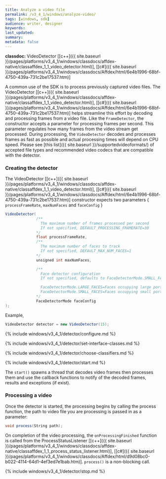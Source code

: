 ```yaml
---
title: Analyze a video file
permalink: /v3_4_1/windows/analyze-video/
tags: [windows, sdk]
audience: writer, designer
keywords:
last_updated:
summary:
metadata: false
---
```

**classdoc:** VideoDetector [[c++]({{ site.baseurl }}/pages/platforms/v3_4_1/windows/classdocs/affdex-native/classaffdex_1_1_video_detector.html)], [[c#]({{ site.baseurl }}/pages/platforms/v3_4_1/windows/classdocs/Affdex/html/6e4b1996-68bf-4750-439a-731c2be17537.htm)]

A common use of the SDK is to process previously captured video files. The VideoDetector [[c++]({{ site.baseurl }}/pages/platforms/v3_4_1/windows/classdocs/affdex-native/classaffdex_1_1_video_detector.html)], [[c#]({{ site.baseurl }}/pages/platforms/v3_4_1/windows/classdocs/Affdex/html/6e4b1996-68bf-4750-439a-731c2be17537.htm)] helps streamline this effort by decoding and processing frames from a video file. Like the `FrameDetector`, the constructor accepts a parameter for processing frames per second. This parameter regulates how many frames from the video stream get processed. During processing, the <code>VideoDetector</code> decodes and processes frames as fast as possible and actual processing times will depend on CPU speed. Please see [this list]({{ site.baseurl }}/supportedvideoformats/) of accepted file types and recommended video codecs that are compatible with the detector.

### Creating the detector
The VideoDetector [[c++]({{ site.baseurl }}/pages/platforms/v3_4_1/windows/classdocs/affdex-native/classaffdex_1_1_video_detector.html)], [[c#]({{ site.baseurl }}/pages/platforms/v3_4_1/windows/classdocs/Affdex/html/6e4b1996-68bf-4750-439a-731c2be17537.htm)] constructor expects two parameters { `processFrameRate`, `maxNumFaces` and `faceConfig` }

```csharp
VideoDetector(
              /**
                The maximum number of frames processed per second
                If not specified, DEFAULT_PROCESSING_FRAMERATE=30
              */
              float processFrameRate,
              /**
                The maximum number of faces to track
                If not specified, DEFAULT_MAX_NUM_FACES=1
              */
              unsigned int maxNumFaces,

              /**
                Face detector configuration
                If not specified, defaults to FaceDetectorMode.SMALL_FACES

                FaceDetectorMode.LARGE_FACES=Faces occupying large portions of the photo
                FaceDetectorMode.SMALL_FACES=Faces occupying small portions of the photo
              */
              FaceDetectorMode faceConfig
);
```

Example,

```csharp
VideoDetector detector = new VideoDetector(15);
```
{% include windows/v3_4_1/detector/configure.md %}

{% include windows/v3_4_1/detector/set-interface-classes.md %}

{% include windows/v3_4_1/detector/choose-classifiers.md %}

{% include windows/v3_4_1/detector/start.md %}

The `start()` spawns a thread that decodes video frames then processes them and use the callback functions to notify of the decoded frames, results and exceptions (if exist).

### Processing a video
Once the detector is started, the processing begins by calling the process function, the path to video file you are processing is passed in as a parameter:  

```csharp
void process(String path);
```

On completion of the video processing, the `onProcessingFinished` function is called from the ProcessStatusListener [[c++]({{ site.baseurl }}/pages/platforms/v3_4_1/windows/classdocs/affdex-native/classaffdex_1_1_process_status_listener.html)], [[c#]({{ site.baseurl }}/pages/platforms/v3_4_1/windows/classdocs/Affdex/html/d9d08bc0-b022-4114-64d1-4ef3ed7e1bab.htm)]. `process()` is a non-blocking call.

{% include windows/v3_4_1/detector/stop.md %}
